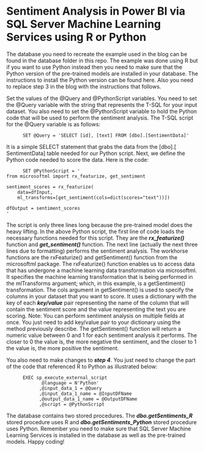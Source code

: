 # Sentiment Analysis in Power BI via SQL Server Machine Learning Services using R or Python 

The database you need to recreate the example used in the blog can be found in the database folder in this repo. The example was done using R but if you want to use Python instead then you need to make sure that the Python version of the pre-trained models are installed in your database. The instructions to install the Python version can be found here. Also you need to replace step 3 in the blog with the instructions that follows.

Set the values of the @Query and @PythonScript variables. You need to set the @Query variable with the string that represents the T-SQL for your input dataset. You also need to set the @PythonScript variable to hold the Python code that will be used to perform the sentiment analysis. The T-SQL script for the @Query variable is as follows:

```
      SET @Query = 'SELECT [id], [text] FROM [dbo].[SentimentData]'
```

It is a simple SELECT statement that grabs the data from the [dbo].[ SentimentData] table needed for our Python script. Next, we define the Python code needed to score the data. Here is the code:

```
      SET @PythonScript = '
from microsoftml import rx_featurize, get_sentiment

sentiment_scores = rx_featurize(
    data=dfInput,
    ml_transforms=[get_sentiment(cols=dict(scores="text"))])

dfOutput = sentiment_scores
'
```

The script is only three lines long because the pre-trained model does the heavy lifting. In the above Python script, the first line of code loads the necessary functions needed for this script. They are the ***rx_featurize()*** function and ***get_sentiment()*** function. The next line (actually the next three lines due to formatting) performs the sentiment analysis. The workhorse functions are the rxFeaturize() and getSentiment() function from the microsoftml package. The rxFeaturize() function enables us to access data that has undergone a machine learning data transformation via microsoftml. It specifies the machine learning transformation that is being performed in the mlTransforms argument; which, in this example, is a getSentiment() transformation. The cols argument in getSentiment() is used to specify the columns in your dataset that you want to score. It uses a dictionary with the key of each ***key/value*** pair representing the name of the column that will contain the sentiment score and the value representing the text you are scoring. Note: You can perform sentiment analysis on multiple fields at once. You just need to add key/value pair to your dictionary using the method previously describe. The getSentiment() function will return a numeric value between 0 and 1 for each sentiment analysis it performs. The closer to 0 the value is, the more negative the sentiment, and the closer to 1 the value is, the more positive the sentiment.

You also need to make changes to ***step 4***. You just need to change the part of the code that referenced R to Python as illustrated below:

```
      EXEC sp_execute_external_script
             @language = N'Python'
            ,@input_data_1 = @Query
            ,@input_data_1_name = @InputDFName
            ,@output_data_1_name = @OutputDFName
            ,@script = @PythonScript
```
The database contains two stored procedures. The ***dbo.getSentiments_R*** stored procedure uses R and ***dbo.getSentiments_Python*** stored procedure uses Python. Remember you need to make sure that SQL Server Machine Learning Services is installed in the database as well as the pre-trained models. Happy coding!
